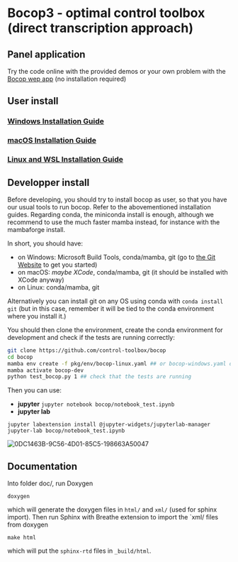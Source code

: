 # Bocop3 - optimal control toolbox (direct transcription approach)

[gh-ci-img]: https://github.com/control-toolbox/bocop.jl/actions/workflows/ci_linux.yml/badge.svg?branch=main
[gh-ci-url]: https://github.com/control-toolbox/bocop.jl/actions/workflows/ci_linux.yml?query=branch%3Amain

## Panel application
Try the code online with the provided demos or your own problem with the [Bocop wep app](http://control-toolbox.inria.fr/bocop-panel) (no installation required)

## User install

### [Windows Installation Guide](./bocop/README_WINDOWS.md)

### [macOS Installation Guide](./bocop/README_MACOS.md)

### [Linux and WSL Installation Guide](./bocop/README_LINUX.md)


## Developper install

Before developing, you should try to install bocop as user, so that you have our usual tools to run bocop. Refer to the abovementioned installation guides.
Regarding conda, the miniconda install is enough, although we recommend to use the much faster mamba instead, for instance with the mambaforge install. 

In short, you should have:
- on Windows: Microsoft Build Tools, conda/mamba, git (go to [the Git Website](https://git-scm.com) to get you started)
- on macOS: *maybe XCode*, conda/mamba, git (it should be installed with XCode anyway)
- on Linux: conda/mamba, git

Alternatively you can install git on any OS using conda with `conda install git` (but in this case, remember it will be tied to the conda environment where you install it.)

You should then clone the environment, create the conda environment for development and check if the tests are running correctly:

```bash
git clone https://github.com/control-toolbox/bocop
cd bocop
mamba env create -f pkg/env/bocop-linux.yaml ## or bocop-windows.yaml or bocop-macos.yaml
mamba activate bocop-dev
python test_bocop.py 1 ## check that the tests are running
```

Then you can use:

 - **jupyter** `jupyter notebook bocop/notebook_test.ipynb`
 - **jupyter lab**
  ```
  jupyter labextension install @jupyter-widgets/jupyterlab-manager
  jupyter-lab bocop/notebook_test.ipynb
  ```

![0DC1463B-9C56-4D01-85C5-198663A50047](https://user-images.githubusercontent.com/62183989/227493074-07842484-f573-4eb9-b728-c1c19b2a4eb1.jpeg)

## Documentation
Into folder doc/, run Doxygen
```
doxygen

```
which will generate the doxygen files in `html/` and `xml/` (used for sphinx import).
Then run Sphinx with Breathe extension to import the `xml/ files from doxygen
```
make html
```
which will put the `sphinx-rtd` files in `_build/html`.








